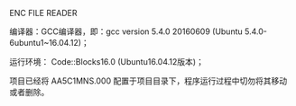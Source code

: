 ENC FILE READER

编译器：GCC编译器，即：gcc version 5.4.0 20160609 (Ubuntu 5.4.0-6ubuntu1~16.04.12)；

运行环境： Code::Blocks16.0 (Ubuntu16.04.12版本)；

项目已经将 AA5C1MNS.000 配置于项目目录下，程序运行过程中切勿将其移动或者删除。



